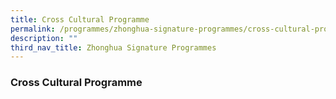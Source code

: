 ```yaml
---
title: Cross Cultural Programme
permalink: /programmes/zhonghua-signature-programmes/cross-cultural-programme/
description: ""
third_nav_title: Zhonghua Signature Programmes
---
```

### **Cross Cultural Programme**
